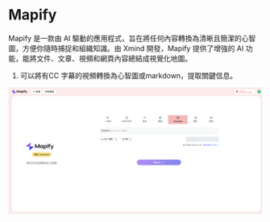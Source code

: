 # Mapify

Mapify 是一款由 AI 驅動的應用程式，旨在將任何內容轉換為清晰且簡潔的心智圖，方便你隨時捕捉和組織知識。由 Xmind 開發，Mapify 提供了增強的 AI 功能，能將文件、文章、視頻和網頁內容總結成視覺化地圖。

1. 可以將有CC 字幕的視頻轉換為心智圖或markdown，提取關鍵信息。

![mapify](mapify_image.png)